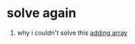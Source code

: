 # solve again

1. why i couldn't solve this [adding array](https://www.codewars.com/kata/59778cb1b061e877c50000cc/solutions)  
